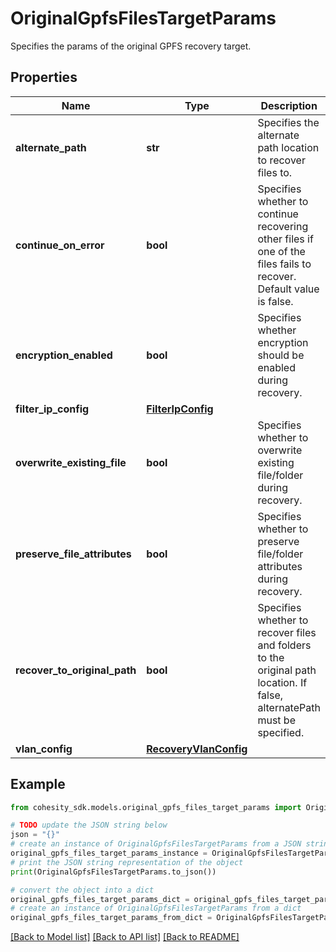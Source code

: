 # OriginalGpfsFilesTargetParams

Specifies the params of the original GPFS recovery target.

## Properties

Name | Type | Description | Notes
------------ | ------------- | ------------- | -------------
**alternate_path** | **str** | Specifies the alternate path location to recover files to. | [optional] 
**continue_on_error** | **bool** | Specifies whether to continue recovering other files if one of the files fails to recover. Default value is false. | [optional] 
**encryption_enabled** | **bool** | Specifies whether encryption should be enabled during recovery. | [optional] 
**filter_ip_config** | [**FilterIpConfig**](FilterIpConfig.md) |  | [optional] 
**overwrite_existing_file** | **bool** | Specifies whether to overwrite existing file/folder during recovery. | [optional] 
**preserve_file_attributes** | **bool** | Specifies whether to preserve file/folder attributes during recovery. | [optional] 
**recover_to_original_path** | **bool** | Specifies whether to recover files and folders to the original path location. If false, alternatePath must be specified. | 
**vlan_config** | [**RecoveryVlanConfig**](RecoveryVlanConfig.md) |  | [optional] 

## Example

```python
from cohesity_sdk.models.original_gpfs_files_target_params import OriginalGpfsFilesTargetParams

# TODO update the JSON string below
json = "{}"
# create an instance of OriginalGpfsFilesTargetParams from a JSON string
original_gpfs_files_target_params_instance = OriginalGpfsFilesTargetParams.from_json(json)
# print the JSON string representation of the object
print(OriginalGpfsFilesTargetParams.to_json())

# convert the object into a dict
original_gpfs_files_target_params_dict = original_gpfs_files_target_params_instance.to_dict()
# create an instance of OriginalGpfsFilesTargetParams from a dict
original_gpfs_files_target_params_from_dict = OriginalGpfsFilesTargetParams.from_dict(original_gpfs_files_target_params_dict)
```
[[Back to Model list]](../README.md#documentation-for-models) [[Back to API list]](../README.md#documentation-for-api-endpoints) [[Back to README]](../README.md)


